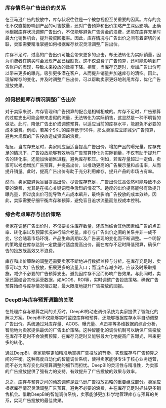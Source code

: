 ### 库存情况与广告出价的关系

在亚马逊广告的投放中，库存状况往往是一个被忽视但至关重要的因素。库存的变化不仅直接影响到产品的可售数量，还对广告预算和出价策略产生深远影响。正确地根据库存状况调整广告出价，不仅能够避免广告资金的浪费，还能在库存充足时最大化销售机会，提升投资回报率。因此，库存情况与广告出价之间有着密切的关联，卖家需要精准掌握如何根据库存状况灵活调整广告出价。

库存不足时，过高的广告出价可能会带来更多的点击，却无法转化为实际销量，因为消费者在购买时会发现产品已经缺货。这不仅浪费了广告预算，还可能影响到广告账户的表现，导致未来投放的效率下降。相反，当库存充足时，增加广告出价可以带来更多的曝光，吸引更多潜在客户，从而提升销量并加速库存的清空。因此，理解库存的变化，并及时调整广告出价，可以帮助卖家更好地利用库存，优化广告投放效果。

### 如何根据库存情况调整广告出价

对于卖家来说，库存管理和广告预算的配合是相辅相成的。库存不足时，广告预算的过度支出可能会带来虚假的流量，无法转化为实际销售，这显然是一种不明智的做法。此时，降低广告出价或调整预算，以适应当前的库存水平，能避免不必要的成本浪费。例如，若某个SKU的库存低于50件，那么卖家应立即减少广告预算，避免大规模的广告投放造成资源的浪费。

相反，当库存充足时，卖家则应当适当提高广告出价，增加产品的曝光量。库存充足的情况下，广告投放能够有效地将广告预算转化为实际销量，不仅有助于提升广告的转化率，还能加快销售进程，避免库存积压。例如，若库存量超过一定值，卖家可以考虑增加广告预算，并提高出价，以推动更高的广告展示量和点击率，从而提升销量。此时，提高广告出价有助于充分利用库存，提升产品的市场占有率。

然而，卖家应避免盲目提高出价。尽管库存充足，广告出价过高依然可能导致不必要的浪费，尤其是在核心关键词竞争激烈的情况下。适度的出价提高能够有效提升曝光量，但过度出价可能导致点击成本飙升，最终影响广告投放的成本效益。因此，卖家需要仔细平衡库存和预算，避免盲目追求流量而忽视成本控制。

### 综合考虑库存与出价策略

卖家在调整广告出价时，不仅要关注库存数量，还应当结合其他因素如广告的点击率、转化率以及预算状况进行综合考量。库存与广告出价之间的关系并非一成不变，它会随着市场环境、产品生命周期以及广告表现的变化而不断调整。一个明智的策略是在库存达到一定数量时适度提高出价，而在库存不足时降低预算，确保广告的投放既高效又不浪费。

库存和出价策略的调整还需要卖家不断地进行数据监控与分析。在库存充足时，卖家可以加大广告投放，拓展更多的流量入口；而当库存减少时，应该及时采取措施，减少不必要的广告预算支出，避免因库存不足而影响广告效果。与此同时，卖家还需结合其他运营数据，如ACOS、ROI等，实时调整广告投放策略，确保广告预算始终与库存情况相匹配，最大限度地提升广告投放的回报。

### DeepBI与库存预算调整的关联

在处理库存与预算之间的关系时，DeepBI的动态调价系统为卖家提供了智能化的解决方案。DeepBI不仅能够实时监控库存和预算，还能够根据库存水平自动调整广告出价。系统通过对库存量、ACOS、曝光量、点击率等多维数据的综合分析，智能地为卖家提供最优的广告出价策略。这种智能化的调价机制可以确保广告投放在库存不足时不会浪费预算，在库存充足时又能够最大化地提高广告曝光，带来更多的转化。

通过DeepBI，卖家能够更加精准地掌握广告投放的节奏，实现库存与广告预算之间的平衡。这种高度自动化的智能调价系统，使得卖家能够专注于核心业务运营，而不必为库存变化和预算调整的细节而担忧。DeepBI的灵活性与精准性，为卖家的广告投放提供了强有力的支持，有效提升了广告投放的效果与效率。

总之，库存与预算之间的动态调整是亚马逊广告投放策略的重要组成部分。卖家应根据库存情况灵活调整广告预算，避免不必要的浪费，并在库存充足时抓住更多销售机会。借助DeepBI的智能调价系统，卖家能够更加科学地管理库存与预算的关系，实现广告投放的最佳效果。